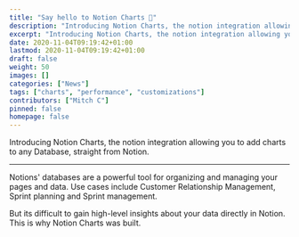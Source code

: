 ```yaml
---
title: "Say hello to Notion Charts 👋"
description: "Introducing Notion Charts, the notion integration allowing you to add charts to any Database, straight from Notion."
excerpt: "Introducing Notion Charts, the notion integration allowing you to add charts to any Database, straight from Notion."
date: 2020-11-04T09:19:42+01:00
lastmod: 2020-11-04T09:19:42+01:00
draft: false
weight: 50
images: []
categories: ["News"]
tags: ["charts", "performance", "customizations"]
contributors: ["Mitch C"]
pinned: false
homepage: false
---
```


Introducing Notion Charts, the notion integration allowing you to add charts to any Database, straight from Notion.

***

Notions' databases are a powerful tool for organizing and managing your pages and data.
Use cases include Customer Relationship Management, Sprint planning and Sprint management.

But its difficult to gain high-level insights about your data directly in Notion.
This is why Notion Charts was built. 

